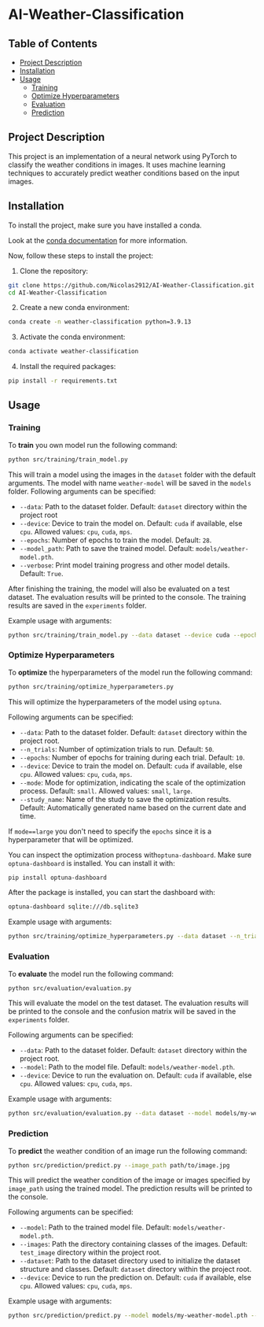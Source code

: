 # AI-Weather-Classification

## Table of Contents

- [Project Description](#project-description)
- [Installation](#installation)
- [Usage](#usage)
  - [Training](#training)
  - [Optimize Hyperparameters](#optimize-hyperparameters)
  - [Evaluation](#evaluation)
  - [Prediction](#prediction)


## Project Description
This project is an implementation of a neural network using PyTorch to classify the weather conditions in images. 
It uses machine learning techniques to accurately predict weather conditions based on the input images.

## Installation
To install the project, make sure you have installed a conda.

Look at the [conda documentation](https://conda.io/projects/conda/en/latest/user-guide/install/index.html) for more information.

Now, follow these steps to install the project:

1. Clone the repository:
```bash
git clone https://github.com/Nicolas2912/AI-Weather-Classification.git
cd AI-Weather-Classification
```

2. Create a new conda environment:
```bash
conda create -n weather-classification python=3.9.13
```

3. Activate the conda environment:
```bash
conda activate weather-classification
```

4. Install the required packages:
```bash
pip install -r requirements.txt
```

## Usage

### Training

To **train** you own model run the following command:
```bash
python src/training/train_model.py
```

This will train a model using the images in the `dataset` folder with the default arguments. 
The model with name `weather-model` will be saved in the `models` folder. Following arguments can be specified:

- `--data`: Path to the dataset folder. Default: `dataset` directory within the project root
- `--device`: Device to train the model on. Default: `cuda` if available, else `cpu`. Allowed values: `cpu`, `cuda`, `mps`.
- `--epochs`: Number of epochs to train the model. Default: `28`.
- `--model_path`: Path to save the trained model. Default: `models/weather-model.pth`.
- `--verbose`: Print model training progress and other model details. Default: `True`.

After finishing the training, the model will also be evaluated on a test dataset. The evaluation results will be printed
to the console. The training results are saved in the `experiments` folder.

Example usage with arguments:
```bash
python src/training/train_model.py --data dataset --device cuda --epochs 30 --model_path models/my-weather-model.pth --verbose True
```

### Optimize Hyperparameters

To **optimize** the hyperparameters of the model run the following command:
```bash
python src/training/optimize_hyperparameters.py
```

This will optimize the hyperparameters of the model using `optuna`. 

Following arguments can be specified:

- `--data`: Path to the dataset folder. Default: `dataset` directory within the project root.
- `--n_trials`: Number of optimization trials to run. Default: `50`.
- `--epochs`: Number of epochs for training during each trial. Default: `10`.
- `--device`: Device to train the model on. Default: `cuda` if available, else `cpu`. Allowed values: `cpu`, `cuda`, `mps`.
- `--mode`: Mode for optimization, indicating the scale of the optimization process. Default: `small`. Allowed values: `small`, `large`.
- `--study_name`: Name of the study to save the optimization results. Default: Automatically generated name based on the current date and time.

If `mode==large` you don't need to specify the `epochs` since it is a hyperparameter that will be optimized. 

You can inspect the optimization process with`optuna-dashboard`. Make sure `optuna-dashboard` is installed. You can 
install it with:
```bash
pip install optuna-dashboard
```

After the package is installed, you can start the dashboard with:
```bash
optuna-dashboard sqlite:///db.sqlite3
```

Example usage with arguments:
```bash
python src/training/optimize_hyperparameters.py --data dataset --n_trials 100 --epochs 20 --device cuda --mode small --study_name my-study
```

### Evaluation

To **evaluate** the model run the following command:
```bash
python src/evaluation/evaluation.py
```

This will evaluate the model on the test dataset. The evaluation results will be printed to the console and the 
confusion matrix will be saved in the `experiments` folder.

Following arguments can be specified:

- `--data`: Path to the dataset folder. Default: `dataset` directory within the project root.
- `--model`: Path to the model file. Default: `models/weather-model.pth`.
- `--device`: Device to run the evaluation on. Default: `cuda` if available, else `cpu`. Allowed values: `cpu`, `cuda`, `mps`.

Example usage with arguments:
```bash
python src/evaluation/evaluation.py --data dataset --model models/my-weather-model.pth --device cuda
```

### Prediction

To **predict** the weather condition of an image run the following command:
```bash
python src/prediction/predict.py --image_path path/to/image.jpg
```

This will predict the weather condition of the image or images specified by `image_path` using the trained model. The 
prediction results will be printed to the console.

Following arguments can be specified:

- `--model`: Path to the trained model file. Default: `models/weather-model.pth`.
- `--images`: Path the directory containing classes of the images. Default: `test_image` directory within the project root.
- `--dataset`: Path to the dataset directory used to initialize the dataset structure and classes. Default: `dataset` directory within the project root.
- `--device`: Device to run the prediction on. Default: `cuda` if available, else `cpu`. Allowed values: `cpu`, `cuda`, `mps`.

Example usage with arguments:
```bash
python src/prediction/predict.py --model models/my-weather-model.pth --images test_image --dataset dataset --device cuda
```
